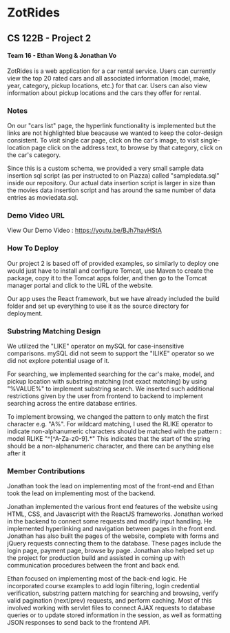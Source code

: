 # ZotRides
## CS 122B - Project 2
#### Team 16 - Ethan Wong & Jonathan Vo

ZotRides is a web application for a car rental service.  Users can currently view the top 20 rated cars and all associated information (model, make, year, category, pickup locations, etc.) for that car. Users can also view information about pickup locations and the cars they offer for rental.

### Notes
On our "cars list" page, the hyperlink functionality is implemented but the links are not highlighted blue beacause we wanted to keep the color-design consistent.  To visit single car page, click on the car's image, to visit single-location page click on the address text, to browse by that category, click on the car's category.

Since this is a custom schema, we provided a very small sample data insertion sql script (as per instructed to on Piazza) called "sampledata.sql" inside our repository.  Our actual data insertion script is larger in size than the movies data insertion script and has around the same number of data entries as moviedata.sql.

### Demo Video URL
View Our Demo Video : https://youtu.be/BJh7hayHStA

### How To Deploy
Our project 2 is based off of provided examples, so similarly to deploy one would just have to install and configure Tomcat, use Maven to create the package, copy it to the Tomcat apps folder, and then go to the Tomcat manager portal and click to the URL of the website.  

Our app uses the React framework, but we have already included the build folder and set up everything to use it as the source directory for deployment.

### Substring Matching Design
We utilized the "LIKE" operator on mySQL for case-insensitive comparisons.  mySQL did not seem to support the "ILIKE" operator so we did not explore potential usage of it.  

For searching, we implemented searching for the car's make, model, and pickup location with substring matching (not exact matching) by using "%VALUE%" to implement substring search.  We inserted such additional restrictions given by the user from frontend to backend to implement searching across the entire database entiries.  

To implement browsing, we changed the pattern to only match the first character e.g. "A%".  For wildcard matching, I used the RLIKE operator to indicate non-alphanumeric characters should be matched with the pattern : model RLIKE "^[^A-Za-z0-9].*"  This indicates that the start of the string should be a non-alphanumeric character, and there can be anything else after it

### Member Contributions
Jonathan took the lead on implementing most of the front-end and Ethan took the lead on implementing most of the backend.

Jonathan implemented the various front end features of the website using HTML, CSS, and Javascript with the ReactJS frameworks. Jonathan worked in the backend to connect some requests and modify input handling. He implemented hyperlinking and navigation between pages in the front end. Jonathan has also built the pages of the website, complete with forms and jQuery requests connecting them to the database. These pages include the login page, payment page, browse by page. Jonathan also helped set up the project for production build and assisted in coming up with communication procedures between the front and back end. 

Ethan focused on implementing most of the back-end logic.  He incorporated course examples to add login filtering, login credential verification, substring pattern matching for searching and browsing, verify valid pagination (next/prev) requests, and perform caching.  Most of this involved working with servlet files to connect AJAX requests to database queries or to update stored information in the session, as well as formatting JSON responses to send back to the frontend API.
